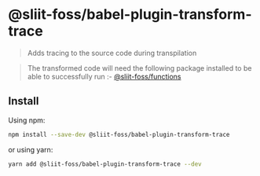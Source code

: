 # @sliit-foss/babel-plugin-transform-trace

> Adds tracing to the source code during transpilation

> The transformed code will need the following package installed to be able to successfully run :- [@sliit-foss/functions]('https://www.npmjs.com/package/@sliit-foss/functions')

## Install

Using npm:

```sh
npm install --save-dev @sliit-foss/babel-plugin-transform-trace
```

or using yarn:

```sh
yarn add @sliit-foss/babel-plugin-transform-trace --dev
```
